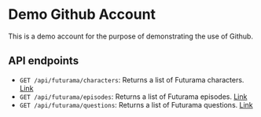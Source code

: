 # Demo Github Account

This is a demo account for the purpose of demonstrating the use of Github.

## API endpoints

- `GET /api/futurama/characters`: Returns a list of Futurama characters. [Link](https://da-demo.github.io/api/futurama/characters)
- `GET /api/futurama/episodes`: Returns a list of Futurama episodes. [Link](https://da-demo.github.io/api/futurama/episodes)
- `GET /api/futurama/questions`: Returns a list of Futurama questions. [Link](https://da-demo.github.io/api/futurama/questions)

